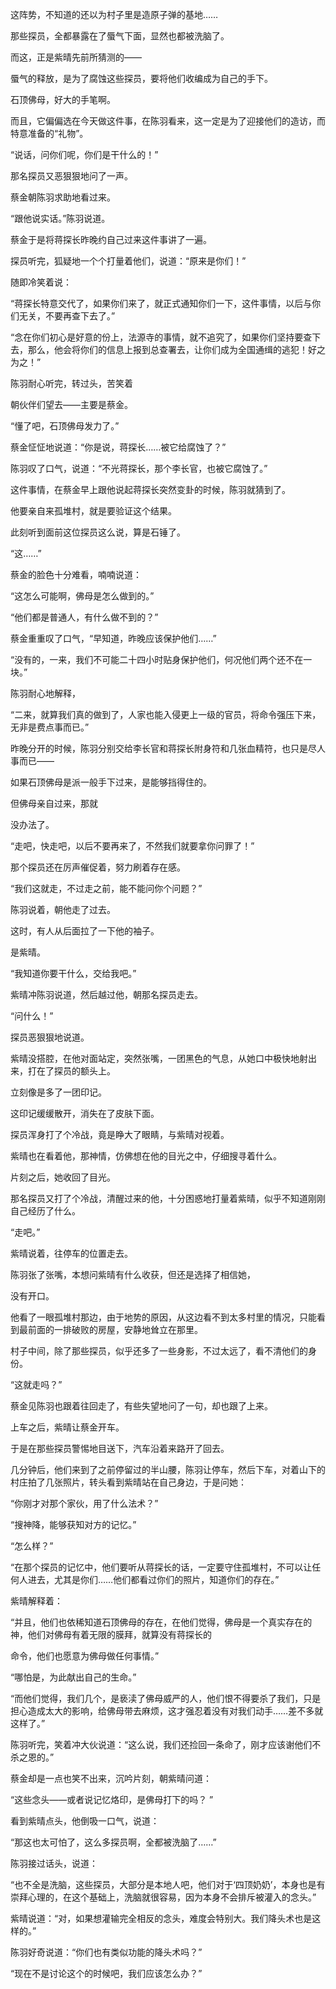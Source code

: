 这阵势，不知道的还以为村子里是造原子弹的基地……

那些探员，全都暴露在了蜃气下面，显然也都被洗脑了。

而这，正是紫晴先前所猜测的——

蜃气的释放，是为了腐蚀这些探员，要将他们收编成为自己的手下。

石顶佛母，好大的手笔啊。

而且，它偏偏选在今天做这件事，在陈羽看来，这一定是为了迎接他们的造访，而特意准备的“礼物”。

“说话，问你们呢，你们是干什么的！”

那名探员又恶狠狠地问了一声。

蔡金朝陈羽求助地看过来。

“跟他说实话。”陈羽说道。

蔡金于是将蒋探长昨晚约自己过来这件事讲了一遍。

探员听完，狐疑地一个个打量着他们，说道：“原来是你们！”

随即冷笑着说：

“蒋探长特意交代了，如果你们来了，就正式通知你们一下，这件事情，以后与你们无关，不要再查下去了。”

“念在你们初心是好意的份上，法源寺的事情，就不追究了，如果你们坚持要查下去，那么，他会将你们的信息上报到总查署去，让你们成为全国通缉的逃犯！好之为之！”

陈羽耐心听完，转过头，苦笑着

朝伙伴们望去——主要是蔡金。

“懂了吧，石顶佛母发力了。”

蔡金怔怔地说道：“你是说，蒋探长……被它给腐蚀了？”

陈羽叹了口气，说道：“不光蒋探长，那个李长官，也被它腐蚀了。”

这件事情，在蔡金早上跟他说起蒋探长突然变卦的时候，陈羽就猜到了。

他要亲自来孤堆村，就是要验证这个结果。

此刻听到面前这位探员这么说，算是石锤了。

“这……”

蔡金的脸色十分难看，喃喃说道：

“这怎么可能啊，佛母是怎么做到的。”

“他们都是普通人，有什么做不到的？”

蔡金重重叹了口气，“早知道，昨晚应该保护他们……”

“没有的，一来，我们不可能二十四小时贴身保护他们，何况他们两个还不在一块。”

陈羽耐心地解释，

“二来，就算我们真的做到了，人家也能入侵更上一级的官员，将命令强压下来，无非是费点事而已。”

昨晚分开的时候，陈羽分别交给李长官和蒋探长附身符和几张血精符，也只是尽人事而已——

如果石顶佛母是派一般手下过来，是能够挡得住的。

但佛母亲自过来，那就

没办法了。

“走吧，快走吧，以后不要再来了，不然我们就要拿你问罪了！”

那个探员还在厉声催促着，努力刷着存在感。

“我们这就走，不过走之前，能不能问你个问题？”

陈羽说着，朝他走了过去。

这时，有人从后面拉了一下他的袖子。

是紫晴。

“我知道你要干什么，交给我吧。”

紫晴冲陈羽说道，然后越过他，朝那名探员走去。

“问什么！”

探员恶狠狠地说道。

紫晴没搭腔，在他对面站定，突然张嘴，一团黑色的气息，从她口中极快地射出来，打在了探员的额头上。

立刻像是多了一团印记。

这印记缓缓散开，消失在了皮肤下面。

探员浑身打了个冷战，竟是睁大了眼睛，与紫晴对视着。

紫晴也在看着他，那神情，仿佛想在他的目光之中，仔细搜寻着什么。

片刻之后，她收回了目光。

那名探员又打了个冷战，清醒过来的他，十分困惑地打量着紫晴，似乎不知道刚刚自己经历了什么。

“走吧。”

紫晴说着，往停车的位置走去。

陈羽张了张嘴，本想问紫晴有什么收获，但还是选择了相信她，

没有开口。

他看了一眼孤堆村那边，由于地势的原因，从这边看不到太多村里的情况，只能看到最前面的一排破败的房屋，安静地耸立在那里。

村子中间，除了那些探员，似乎还多了一些身影，不过太远了，看不清他们的身份。

“这就走吗？”

蔡金见陈羽也跟着往回走了，有些失望地问了一句，却也跟了上来。

上车之后，紫晴让蔡金开车。

于是在那些探员警惕地目送下，汽车沿着来路开了回去。

几分钟后，他们来到了之前停留过的半山腰，陈羽让停车，然后下车，对着山下的村庄拍了几张照片，转头看到紫晴站在自己身边，于是问她：

“你刚才对那个家伙，用了什么法术？”

“搜神降，能够获知对方的记忆。”

“怎么样？”

“在那个探员的记忆中，他们要听从蒋探长的话，一定要守住孤堆村，不可以让任何人进去，尤其是你们……他们都看过你们的照片，知道你们的存在。”

紫晴解释着：

“并且，他们也依稀知道石顶佛母的存在，在他们觉得，佛母是一个真实存在的神，他们对佛母有着无限的膜拜，就算没有蒋探长的

命令，他们也愿意为佛母做任何事情。”

“哪怕是，为此献出自己的生命。”

“而他们觉得，我们几个，是亵渎了佛母威严的人，他们恨不得要杀了我们，只是担心造成太大的影响，给佛母带去麻烦，这才强忍着没有对我们动手……差不多就这样了。”

陈羽听完，笑着冲大伙说道：“这么说，我们还捡回一条命了，刚才应该谢他们不杀之恩的。”

蔡金却是一点也笑不出来，沉吟片刻，朝紫晴问道：

“这些念头——或者说记忆烙印，是佛母打下的吗？ ”

看到紫晴点头，他倒吸一口气，说道：

“那这也太可怕了，这么多探员啊，全都被洗脑了……”

陈羽接过话头，说道：

“也不全是洗脑，这些探员，大部分是本地人吧，他们对于‘四顶奶奶’，本身也是有崇拜心理的，在这个基础上，洗脑就很容易，因为本身不会排斥被灌入的念头。”

紫晴说道：“对，如果想灌输完全相反的念头，难度会特别大。我们降头术也是这样的。”

陈羽好奇说道：“你们也有类似功能的降头术吗？”

“现在不是讨论这个的时候吧，我们应该怎么办？”
